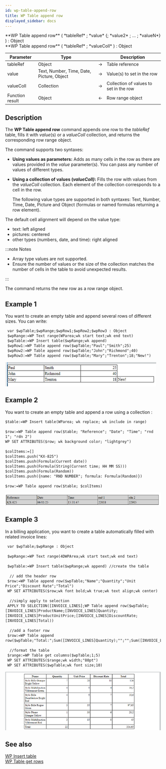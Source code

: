 ```yaml
---
id: wp-table-append-row
title: WP Table append row
displayed_sidebar: docs
---
```


<!--REF #_command_.WP Table append row.Syntax-->**WP Table append row** ( *tableRef* ; *value* {; *value2* ; ... ; *valueN*} )  : Object<br/>**WP Table append row** ( *tableRef* ; *valueColl* ) : Object<!-- END REF-->
<!--REF #_command_.WP Table append row.Params-->
| Parameter | Type |  | Description |
| --- | --- | --- | --- |
| tableRef | Object | &#8594;  | Table reference |
| value | Text, Number, Time, Date, Picture, Object | &#8594;  | Value(s) to set in the row |
| valueColl | Collection | &#8594;  | Collection of values to set in the row |
| Function result | Object | &#8592; | Row range object |

<!-- END REF-->

## Description 

The **WP Table append row** command<!--REF #_command_.WP Table append row.Summary--> appends one row to the *tableRef* table, fills it with *value*(s) or a *valueColl* collection, and returns the corresponding row range object.<!-- END REF-->

The command supports two syntaxes:

* **Using values as parameters:**
   Adds as many cells in the row as there are values provided in the *value* parameter(s). You can pass any number of values of different types.

* **Using a collection of values (*valueColl)*:**
   Fills the row with values from the *valueColl* collection. Each element of the collection corresponds to a cell in the row. 

	The following value types are supported in both syntaxes: Text, Number, Time, Date, Picture and Object (formulas or named formulas returning a row element).

The default cell alignment will depend on the value type:
   - text: left aligned
   - pictures: centered
   - other types (numbers, date, and time): right aligned

:::note Notes

* Array type values are not supported. 
* Ensure the number of values or the size of the collection matches the number of cells in the table to avoid unexpected results.

:::

The command returns the new row as a row range object.

## Example 1 

You want to create an empty table and append several rows of different sizes. You can write:

```4d
 var $wpTable;$wpRange;$wpRow1;$wpRow2;$wpRow3 : Object
 $wpRange:=WP Text range(WParea;wk start text;wk end text)
 $wpTable:=WP Insert table($wpRange;wk append)
 $wpRow1:=WP Table append row($wpTable;"Paul";"Smith";25)
 $wpRow2:=WP Table append row($wpTable;"John";"Richmond";40)
 $wpRow3:=WP Table append row($wpTable;"Mary";"Trenton";18;"New!")
```

![](../../assets/en/WritePro/commands/pict3306976.en.png)

## Example 2 

You want to create an empty table and append a row using a collection :

```4d
$table:=WP Insert table(WParea; wk replace; wk include in range)

$row:=WP Table append row($table; "Reference"; "Date"; "Time"; "rnd 1"; "rdn 2")
WP SET ATTRIBUTES($row; wk background color; "lightgrey")

$colItems:=[]
$colItems.push("KX-825")
$colItems.push(Formula(Current date))
$colItems.push(Formula(String(Current time; HH MM SS)))
$colItems.push(Formula(Random))
$colItems.push({name: "RND NUMBER"; formula: Formula(Random)})

$row:=WP Table append row($table; $colItems)
```

![](../../assets/en/WritePro/commands/WPpic2.png)


## Example 3 

In a billing application, you want to create a table automatically filled with related invoice lines:

```4d
 var $wpTable;$wpRange : Object
 
 $wpRange:=WP Text range(4DWPArea;wk start text;wk end text)
 
 $wpTable:=WP Insert table($wpRange;wk append) //create the table
 
  // add the header row
 $row:=WP Table append row($wpTable;"Name";"Quantity";"Unit Price";"Discount Rate";"Total")
 WP SET ATTRIBUTES($row;wk font bold;wk true;wk text align;wk center)
 
  //simply apply to selection
 APPLY TO SELECTION([INVOICE_LINES];WP Table append row($wpTable;[INVOICE_LINES]ProductName;[INVOICE_LINES]Quantity;[INVOICE_LINES]ProductUnitPrice;[INVOICE_LINES]DiscountRate;[INVOICE_LINES]Total))
 
  //add a footer row
 $row:=WP Table append row($wpTable;"Total:";Sum([INVOICE_LINES]Quantity);"";"";Sum([INVOICE_LINES]Total))
 
  //format the table
 $range:=WP Table get columns($wpTable;1;5)
 WP SET ATTRIBUTES($range;wk width;"80pt")
 WP SET ATTRIBUTES($wpTable;wk font size;10)
```

![](../../assets/en/WritePro/commands/pict3369663.en.png)

## See also 

[WP Insert table](../commands-legacy/wp-insert-table.md)</br>
[WP Table get rows](../commands-legacy/wp-table-get-rows.md)
